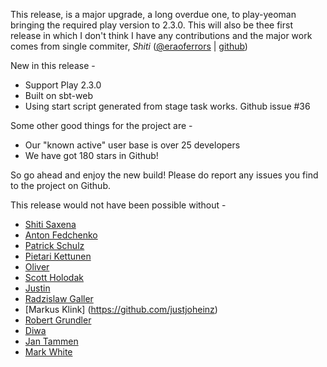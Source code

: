 This release, is a major upgrade, a long overdue one, to play-yeoman bringing the required play version to 2.3.0. This will also be thee first release in which I don't think I have any contributions and the major work comes from single commiter, *Shiti* ([@eraoferrors](http://twitter.com/eraoferrors) | [github](https://github.com/Shiti))

New in this release -

+ Support Play 2.3.0
+ Built on sbt-web
+ Using start script generated from stage task works. Github issue #36

Some other good things for the project are -

+ Our "known active" user base is over 25 developers
+ We have got 180 stars in Github!

So go ahead and enjoy the new build!
Please do report any issues you find to the project on Github.

This release would not have been possible without -

+ [Shiti Saxena](https://github.com/Shiti)
+ [Anton Fedchenko](https://github.com/kompot)
+ [Patrick Schulz](https://github.com/pschulz)
+ [Pietari Kettunen](https://github.com/pietrotull)
+ [Oliver](https://github.com/OliverKK)
+ [Scott Holodak](https://github.com/scottt732)
+ [Justin](https://github.com/thejchap)
+ [Radzislaw Galler](https://github.com/rajish)
+ [Markus Klink] (https://github.com/justjoheinz)
+ [Robert Grundler](https://github.com/pulse00)
+ [Diwa](https://github.com/diwa)
+ [Jan Tammen](https://github.com/jtammen)
+ [Mark White](https://github.com/mark9white)


